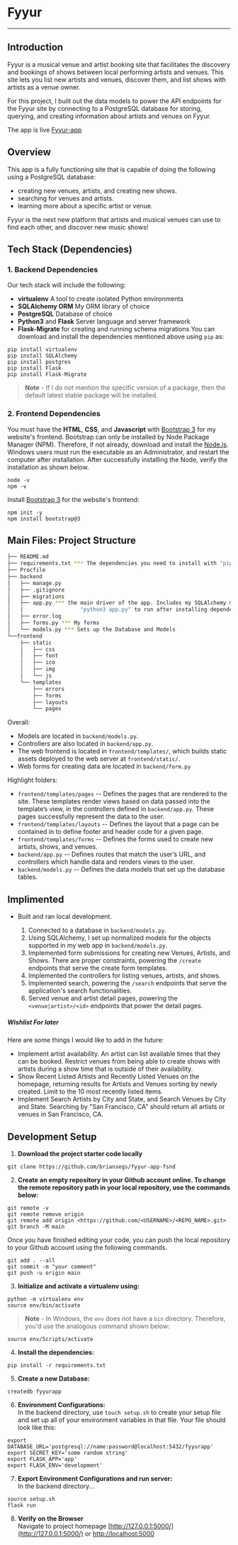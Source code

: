 # Fyyur
-----

## Introduction

Fyyur is a musical venue and artist booking site that facilitates the discovery and bookings of shows between local performing artists and venues. This site lets you list new artists and venues, discover them, and list shows with artists as a venue owner.

For this project, I built out the data models to power the API endpoints for the Fyyur site by connecting to a PostgreSQL database for storing, querying, and creating information about artists and venues on Fyyur.

The app is live [Fyyur-app](https://fyyur-app-fsnd.herokuapp.com/)

## Overview

This app is a fully functioning site that is capable of doing the following using a PostgreSQL database:

* creating new venues, artists, and creating new shows.
* searching for venues and artists.
* learning more about a specific artist or venue.

Fyyur is the next new platform that artists and musical venues can use to find each other, and discover new music shows!

## Tech Stack (Dependencies)

### 1. Backend Dependencies
Our tech stack will include the following:
 * **virtualenv** A tool to create isolated Python environments
 * **SQLAlchemy ORM** My ORM library of choice
 * **PostgreSQL** Database of choice
 * **Python3** and **Flask** Server language and server framework
 * **Flask-Migrate** for creating and running schema migrations
You can download and install the dependencies mentioned above using `pip` as:
```
pip install virtualenv
pip install SQLAlchemy
pip install postgres
pip install Flask
pip install Flask-Migrate
```
> **Note** - If I do not mention the specific version of a package, then the default latest stable package will be installed.

### 2. Frontend Dependencies
You must have the **HTML**, **CSS**, and **Javascript** with [Bootstrap 3](https://getbootstrap.com/docs/3.4/customize/) for my website's frontend. Bootstrap can only be installed by Node Package Manager (NPM). Therefore, if not already, download and install the [Node.js](https://nodejs.org/en/download/). Windows users must run the executable as an Administrator, and restart the computer after installation. After successfully installing the Node, verify the installation as shown below.
```
node -v
npm -v
```
Install [Bootstrap 3](https://getbootstrap.com/docs/3.3/getting-started/) for the website's frontend:
```
npm init -y
npm install bootstrap@3
```


## Main Files: Project Structure

  ```sh
  ├── README.md
  ├── requirements.txt *** The dependencies you need to install with "pip3 install -r requirements.txt"
  ├── Procfile
  ├── backend
  │   ├── manage.py
  │   ├── .gitignore
  │   ├── migrations
  │   ├── app.py *** the main driver of the app. Includes my SQLAlchemy models.
  │   |                  "python3 app.py" to run after installing dependences.
  │   ├── error.log
  │   ├── forms.py *** My forms
  │   └── models.py *** Sets up the Database and Models
  └──frontend
      ├── static
      │   ├── css
      │   ├── font
      │   ├── ico
      │   ├── img
      │   └── js
      └── templates
          ├── errors
          ├── forms
          ├── layouts
          └── pages
  ```

Overall:
* Models are located in `backend/models.py`.
* Controllers are also located in `backend/app.py`.
* The web frontend is located in `frontend/templates/`, which builds static assets deployed to the web server at `frontend/static/`.
* Web forms for creating data are located in `backend/form.py`


Highlight folders:
* `frontend/templates/pages` -- Defines the pages that are rendered to the site. These templates render views based on data passed into the template’s view, in the controllers defined in `backend/app.py`. These pages successfully represent the data to the user.
* `frontend/templates/layouts` -- Defines the layout that a page can be contained in to define footer and header code for a given page.
* `frontend/templates/forms` -- Defines the forms used to create new artists, shows, and venues.
* `backend/app.py` -- Defines routes that match the user’s URL, and controllers which handle data and renders views to the user.
* `backend/models.py` -- Defines the data models that set up the database tables.


Implimented
-----

* Built and ran local development.

  1. Connected to a database in `backend/models.py`.
  2. Using SQLAlchemy, I set up normalized models for the objects supported in my web app in `backend/models.py`.
  3. Implemented form submissions for creating new Venues, Artists, and Shows. There are proper constraints, powering the `/create` endpoints that serve the create form templates.
  4. Implemented the controllers for listing venues, artists, and shows.
  5. Implemented search, powering the `/search` endpoints that serve the application's search functionalities.
  6. Served venue and artist detail pages, powering the `<venue|artist>/<id>` endpoints that power the detail pages.



##### Wishlist For later

Here are some things I would like to add in the future:

*  Implement artist availability. An artist can list available times that they can be booked. Restrict venues from being able to create shows with artists during a show time that is outside of their availability.
* Show Recent Listed Artists and Recently Listed Venues on the homepage, returning results for Artists and Venues sorting by newly created. Limit to the 10 most recently listed items.
* Implement Search Artists by City and State, and Search Venues by City and State. Searching by "San Francisco, CA" should return all artists or venues in San Francisco, CA.


## Development Setup
1. **Download the project starter code locally**
```
git clone https://github.com/briansegs/fyyur-app-fsnd
```

2. **Create an empty repository in your Github account online. To change the remote repository path in your local repository, use the commands below:**
```
git remote -v
git remote remove origin
git remote add origin <https://github.com/<USERNAME>/<REPO_NAME>.git>
git branch -M main
```
Once you have finished editing your code, you can push the local repository to your Github account using the following commands.
```
git add . --all
git commit -m "your comment"
git push -u origin main
```

3. **Initialize and activate a virtualenv using:**
```
python -m virtualenv env
source env/bin/activate
```
>**Note** - In Windows, the `env` does not have a `bin` directory. Therefore, you'd use the analogous command shown below:
```
source env/Scripts/activate
```

4. **Install the dependencies:**
```
pip install -r requirements.txt
```

5. **Create a new Database:**
```
createdb fyyurapp
```

6. **Environment Configurations:**<br>
In the backend directory, use `touch setup.sh` to create your setup file and set up all of your environment variables in that file.
Your file should look like this:
```
export DATABASE_URL='postgresql://name:password@localhost:5432/fyyurapp'
export SECRET_KEY='some random string'
export FLASK_APP='app'
export FLASK_ENV='development'
```

7. **Export Environment Configurations and run server:**<br>
In the backend directory...
```
source setup.sh
flask run
```

8. **Verify on the Browser**<br>
Navigate to project homepage [http://127.0.0.1:5000/](http://127.0.0.1:5000/) or [http://localhost:5000](http://localhost:5000)


